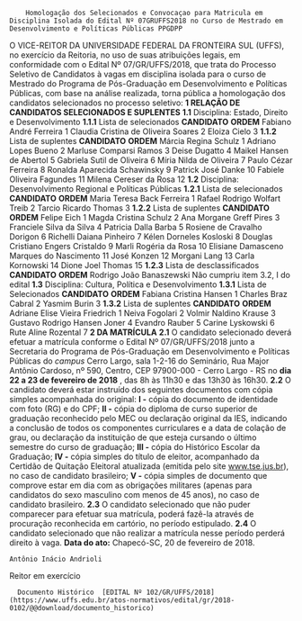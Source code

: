         Homologação dos Selecionados e Convocaçao para Matricula em Disciplina Isolada do Edital Nº 07GRUFFS2018 no Curso de Mestrado em Desenvolvimento e Políticas Públicas PPGDPP  

 O VICE-REITOR DA UNIVERSIDADE FEDERAL DA FRONTEIRA SUL (UFFS), no exercício da Reitoria, no uso de suas atribuições legais, em conformidade com o Edital Nº 07/GR/UFFS/2018, que trata do Processo Seletivo de Candidatos à vagas em disciplina isolada para o curso de Mestrado do Programa de Pós-Graduação em Desenvolvimento e Políticas Públicas, com base na análise realizada, torna pública a homologação dos candidatos selecionados no processo seletivo:   **1 RELAÇÃO DE CANDIDATOS SELECIONADOS E SUPLENTES**  **1.1** Disciplina: Estado, Direito e Desenvolvimento **1.1.1** Lista de selecionados     **CANDIDATO**    **ORDEM**      Fabiano André Ferreira   1     Claudia Cristina de Oliveira Soares   2     Eloiza Cielo   3     **1.1.2** Lista de suplentes     **CANDIDATO**    **ORDEM**      Márcia Regina Schulz   1     Adriano Lopes Bueno   2     Marluse Comparsi Ramos   3     Deise Dugatto   4     Maikel Hansen de Abertol   5     Gabriela Sutil de Oliveira   6     Míria Nilda de Oliveira   7     Paulo Cézar Ferreira   8     Ronalda Aparecida Schawinsky   9     Patrick José Danke   10     Fabiele Oliveira Fagundes   11     Milena Cereser da Rosa   12     **1.2** Disciplina: Desenvolvimento Regional e Políticas Públicas **1.2.1** Lista de selecionados     **CANDIDATO**    **ORDEM**      Maria Teresa Back Ferreira   1     Rafael Rodrigo Wolfart Treib   2     Tarcio Ricardo Thomas   3     **1.2.2** Lista de suplentes     **CANDIDATO**    **ORDEM**      Felipe Eich   1     Magda Cristina Schulz   2     Ana Morgane Greff Pires   3     Franciele Silva da Silva   4     Patricia Dalla Barba   5     Rosiene de Cravalho Dorigon   6     Richelli Daiana Pinheiro   7     Kélen Dorneles Kosloski   8     Douglas Cristiano Engers Cristaldo   9     Marli Rogéria da Rosa   10     Elisiane Damasceno Marques do Nascimento   11     José Konzen   12     Morgani Lang   13     Carla Kornowski   14     Dione Joel Thomas   15     **1.2.3** Lista de desclassificados     **CANDIDATO**    **ORDEM**      Rodrigo João Banaszewski   Não cumpriu item 3.2, I do edital     **1.3** Disciplina: Cultura, Política e Desenvolvimento **1.3.1** Lista de Selecionados     **CANDIDATO**    **ORDEM**      Fabiana Cristina Hansen   1     Charles Braz Cabral   2     Yasmim Burin   3     **1.3.2** Lista de suplentes     **CANDIDATO**    **ORDEM**      Adriane Elise Vieira Friedrich   1     Neiva Fogolari   2     Volmir Naldino Krause   3     Gustavo Rodrigo Hansen Joner   4     Evandro Rauber   5     Carine Lyskowski   6     Rute Aline Rozental   7       **2 DA MATRÍCULA**  **2.1** O candidato selecionado deverá efetuar a matrícula conforme o Edital Nº 07/GR/UFFS/2018 junto a Secretaria do Programa de Pós-Graduação em Desenvolvimento e Políticas Públicas do *campus* Cerro Largo, sala 1-2-16 do Seminário, Rua Major Antônio Cardoso, nº 590, Centro, CEP 97900-000 - Cerro Largo - RS no **dia 22 a 23 de fevereiro de 2018** , das 8h às 11h30 e das 13h30 às 16h30. **2.2** O candidato deverá estar instruído dos seguintes documentos com cópia simples acompanhada do original: **I -** cópia do documento de identidade com foto (RG) e do CPF; **II -** cópia do diploma de curso superior de graduação reconhecido pelo MEC ou declaração original da IES, indicando a conclusão de todos os componentes curriculares e a data de colação de grau, ou declaração da instituição de que esteja cursando o último semestre do curso de graduação; **III -** cópia do Histórico Escolar da Graduação; **IV -** cópia simples do título de eleitor, acompanhado da Certidão de Quitação Eleitoral atualizada (emitida pelo site www.tse.jus.br), no caso de candidato brasileiro; **V -** cópia simples de documento que comprove estar em dia com as obrigações militares (apenas para candidatos do sexo masculino com menos de 45 anos), no caso de candidato brasileiro. **2.3** O candidato selecionado que não puder comparecer para efetuar sua matrícula, poderá fazê-la através de procuração reconhecida em cartório, no período estipulado. **2.4** O candidato selecionado que não realizar a matrícula nesse período perderá direito à vaga.      **Data do ato:** Chapecó-SC, 20 de fevereiro de 2018.   
 

    Antônio Inácio Andrioli   
 Reitor em exercício 

      Documento Histórico  [EDITAL Nº 102/GR/UFFS/2018](https://www.uffs.edu.br/atos-normativos/edital/gr/2018-0102/@@download/documento_historico)     
      
